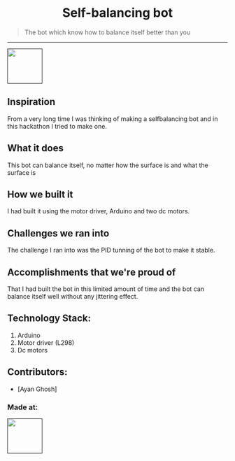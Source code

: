 <h1 align="center">Self-balancing bot</h1>
<p align="center">
</p>

> The bot which know how to balance itself better than you
<hr>

<a href=""> <img src="https://upload.wikimedia.org/wikipedia/commons/3/37/Mlh-logo-color.svg" height=80px> </a>

## Inspiration
From a very long time I was thinking of making a selfbalancing bot and in this hackathon I tried to make one.
## What it does
This bot can balance itself, no matter how the surface is and what the surface is
## How we built it
I had built it using the motor driver, Arduino and two dc motors.
## Challenges we ran into
The challenge I ran into was the PID tunning of the bot to make it stable.

## Accomplishments that we're proud of
That I had built the bot in this limited amount of time and the bot can balance itself well without any jittering effect.


## Technology Stack:
  1) Arduino
  2) Motor driver (L298)
  3) Dc motors

## Contributors:

* [Ayan Ghosh]


### Made at:
<a href=""> <img src="https://upload.wikimedia.org/wikipedia/commons/3/37/Mlh-logo-color.svg" height=80px> </a>
